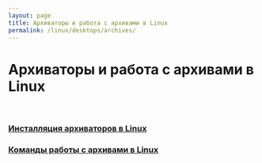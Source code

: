 ```yaml
---
layout: page
title: Архиваторы и работа с архивами в Linux
permalink: /linux/desktops/archives/
---
```


# Архиваторы и работа с архивами в Linux

<br/>

### [Инсталляция архиваторов в Linux](/linux/desktops/archives/installation/)

### [Команды работы с архивами в Linux](/linux/desktops/archives/commands/)
